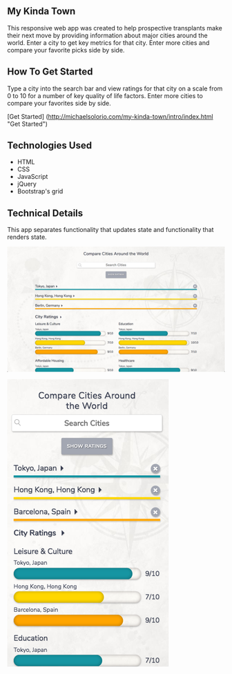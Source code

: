 ## My Kinda Town

This responsive web app was created to help prospective transplants make their next move by providing information about major cities around the world. Enter a city to get key metrics for that city. Enter more cities and compare your favorite picks side by side.

## How To Get Started

Type a city into the search bar and view ratings for that city on a scale from 0 to 10 for a number of key quality of life factors. Enter more cities to compare your favorites side by side.

[Get Started] (http://michaelsolorio.com/my-kinda-town/intro/index.html "Get Started")

## Technologies Used

- HTML
- CSS
- JavaScript
- jQuery
- Bootstrap's grid

## Technical Details

This app separates functionality that updates state and functionality that renders state.

![alt text](./img/screenshot.png "desktop view")

![alt text](./img/mobile-screen.png "mobile view")
